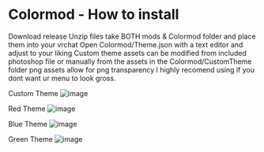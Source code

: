 # Colormod - How to install
Download release
Unzip files
take BOTH mods & Colormod folder and place them into your vrchat
Open Colormod/Theme.json with a text editor and adjust to your liking
Custom theme assets can be modified from included photoshop file or manually from the assets in the Colormod/CustomTheme folder
png assets allow for png transparency I highly recomend using if you dont want ur menu to look gross.

Custom Theme
![image](https://user-images.githubusercontent.com/24737477/207200070-371d0a4e-070a-472f-8255-c6b5603289ee.png)

Red Theme
![image](https://user-images.githubusercontent.com/24737477/207200114-cda9d2ef-e9f5-4f6c-94b1-a3c0bfa39d8d.png)

Blue Theme
![image](https://user-images.githubusercontent.com/24737477/207200167-0730497e-2633-4e9d-af70-d866902eaae7.png)

Green Theme
![image](https://user-images.githubusercontent.com/24737477/207200240-b8bafd2a-0a05-41e1-801a-d27a60949550.png)


